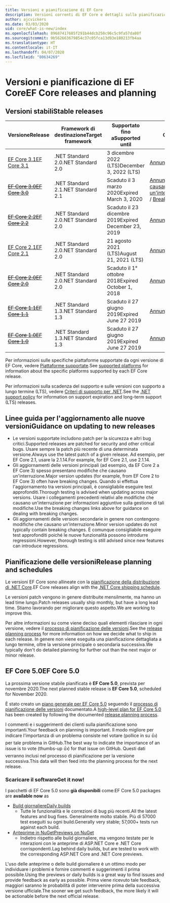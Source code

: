 ```yaml
---
title: Versioni e pianificazione di EF Core
description: Versioni correnti di EF Core e dettagli sulla pianificazione per le versioni future
author: ajcvickers
ms.date: 03/03/2020
uid: core/what-is-new/index
ms.openlocfilehash: 89687417685f291b44dcb250c96c5c9fa57da80f
ms.sourcegitcommit: 9b562663679854c37c05fca13d93e180213fb4aa
ms.translationtype: HT
ms.contentlocale: it-IT
ms.lasthandoff: 04/07/2020
ms.locfileid: "80634269"
---
```

# <a name="ef-core-releases-and-planning"></a><span data-ttu-id="839bf-103">Versioni e pianificazione di EF Core</span><span class="sxs-lookup"><span data-stu-id="839bf-103">EF Core releases and planning</span></span>

## <a name="stable-releases"></a><span data-ttu-id="839bf-104">Versioni stabili</span><span class="sxs-lookup"><span data-stu-id="839bf-104">Stable releases</span></span>

| <span data-ttu-id="839bf-105">Versione</span><span class="sxs-lookup"><span data-stu-id="839bf-105">Release</span></span> | <span data-ttu-id="839bf-106">Framework di destinazione</span><span class="sxs-lookup"><span data-stu-id="839bf-106">Target framework</span></span> | <span data-ttu-id="839bf-107">Supportato fino a</span><span class="sxs-lookup"><span data-stu-id="839bf-107">Supported until</span></span> | <span data-ttu-id="839bf-108">Collegamenti</span><span class="sxs-lookup"><span data-stu-id="839bf-108">Links</span></span>
|:--------|------------------|-----------------|------
| [<span data-ttu-id="839bf-109">EF Core 3.1</span><span class="sxs-lookup"><span data-stu-id="839bf-109">EF Core 3.1</span></span>](https://www.nuget.org/packages/Microsoft.EntityFrameworkCore/3.1.3) | <span data-ttu-id="839bf-110">.NET Standard 2.0</span><span class="sxs-lookup"><span data-stu-id="839bf-110">.NET Standard 2.0</span></span> | <span data-ttu-id="839bf-111">3 dicembre 2022 (LTS)</span><span class="sxs-lookup"><span data-stu-id="839bf-111">December 3, 2022 (LTS)</span></span> | [<span data-ttu-id="839bf-112">Annuncio</span><span class="sxs-lookup"><span data-stu-id="839bf-112">Announcement</span></span>](https://devblogs.microsoft.com/dotnet/announcing-entity-framework-core-3-1-and-entity-framework-6-4/)
| <span data-ttu-id="839bf-113">~~[EF Core 3.0](https://www.nuget.org/packages/Microsoft.EntityFrameworkCore/3.0.3)~~</span><span class="sxs-lookup"><span data-stu-id="839bf-113">~~[EF Core 3.0](https://www.nuget.org/packages/Microsoft.EntityFrameworkCore/3.0.3)~~</span></span> | <span data-ttu-id="839bf-114">.NET Standard 2.1</span><span class="sxs-lookup"><span data-stu-id="839bf-114">.NET Standard 2.1</span></span> | <span data-ttu-id="839bf-115">Scaduto il 3 marzo 2020</span><span class="sxs-lookup"><span data-stu-id="839bf-115">Expired March 3, 2020</span></span> | <span data-ttu-id="839bf-116">[Annuncio](https://devblogs.microsoft.com/dotnet/announcing-ef-core-3-0-and-ef-6-3-general-availability/) / [Modifiche che causano un'interruzione](ef-core-3.0/breaking-changes.md)</span><span class="sxs-lookup"><span data-stu-id="839bf-116">[Announcement](https://devblogs.microsoft.com/dotnet/announcing-ef-core-3-0-and-ef-6-3-general-availability/) / [Breaking changes](ef-core-3.0/breaking-changes.md)</span></span>
| <span data-ttu-id="839bf-117">~~[EF Core 2.2](https://www.nuget.org/packages/Microsoft.EntityFrameworkCore/2.2.6)~~</span><span class="sxs-lookup"><span data-stu-id="839bf-117">~~[EF Core 2.2](https://www.nuget.org/packages/Microsoft.EntityFrameworkCore/2.2.6)~~</span></span> | <span data-ttu-id="839bf-118">.NET Standard 2.0</span><span class="sxs-lookup"><span data-stu-id="839bf-118">.NET Standard 2.0</span></span> | <span data-ttu-id="839bf-119">Scaduto il 23 dicembre 2019</span><span class="sxs-lookup"><span data-stu-id="839bf-119">Expired December 23, 2019</span></span> | [<span data-ttu-id="839bf-120">Annuncio</span><span class="sxs-lookup"><span data-stu-id="839bf-120">Announcement</span></span>](https://devblogs.microsoft.com/dotnet/announcing-entity-framework-core-2-2/)
| [<span data-ttu-id="839bf-121">EF Core 2.1</span><span class="sxs-lookup"><span data-stu-id="839bf-121">EF Core 2.1</span></span>](https://www.nuget.org/packages/Microsoft.EntityFrameworkCore/2.1.14) | <span data-ttu-id="839bf-122">.NET Standard 2.0</span><span class="sxs-lookup"><span data-stu-id="839bf-122">.NET Standard 2.0</span></span> | <span data-ttu-id="839bf-123">21 agosto 2021 (LTS)</span><span class="sxs-lookup"><span data-stu-id="839bf-123">August 21, 2021 (LTS)</span></span> | [<span data-ttu-id="839bf-124">Annuncio</span><span class="sxs-lookup"><span data-stu-id="839bf-124">Announcement</span></span>](https://devblogs.microsoft.com/dotnet/announcing-entity-framework-core-2-1/)
| <span data-ttu-id="839bf-125">~~[EF Core 2.0](https://www.nuget.org/packages/Microsoft.EntityFrameworkCore/2.0.3)~~</span><span class="sxs-lookup"><span data-stu-id="839bf-125">~~[EF Core 2.0](https://www.nuget.org/packages/Microsoft.EntityFrameworkCore/2.0.3)~~</span></span> | <span data-ttu-id="839bf-126">.NET Standard 2.0</span><span class="sxs-lookup"><span data-stu-id="839bf-126">.NET Standard 2.0</span></span> | <span data-ttu-id="839bf-127">Scaduto il 1° ottobre 2018</span><span class="sxs-lookup"><span data-stu-id="839bf-127">Expired October 1, 2018</span></span> | [<span data-ttu-id="839bf-128">Annuncio</span><span class="sxs-lookup"><span data-stu-id="839bf-128">Announcement</span></span>](https://devblogs.microsoft.com/dotnet/announcing-entity-framework-core-2-0/)
| <span data-ttu-id="839bf-129">~~[EF Core 1.1](https://www.nuget.org/packages/Microsoft.EntityFrameworkCore/1.1.6)~~</span><span class="sxs-lookup"><span data-stu-id="839bf-129">~~[EF Core 1.1](https://www.nuget.org/packages/Microsoft.EntityFrameworkCore/1.1.6)~~</span></span> | <span data-ttu-id="839bf-130">.NET Standard 1.3</span><span class="sxs-lookup"><span data-stu-id="839bf-130">.NET Standard 1.3</span></span> | <span data-ttu-id="839bf-131">Scaduto il 27 giugno 2019</span><span class="sxs-lookup"><span data-stu-id="839bf-131">Expired June 27 2019</span></span> | [<span data-ttu-id="839bf-132">Annuncio</span><span class="sxs-lookup"><span data-stu-id="839bf-132">Announcement</span></span>](https://devblogs.microsoft.com/dotnet/announcing-entity-framework-core-1-1/)
| <span data-ttu-id="839bf-133">~~[EF Core 1.0](https://www.nuget.org/packages/Microsoft.EntityFrameworkCore/1.0.6)~~</span><span class="sxs-lookup"><span data-stu-id="839bf-133">~~[EF Core 1.0](https://www.nuget.org/packages/Microsoft.EntityFrameworkCore/1.0.6)~~</span></span> | <span data-ttu-id="839bf-134">.NET Standard 1.3</span><span class="sxs-lookup"><span data-stu-id="839bf-134">.NET Standard 1.3</span></span> | <span data-ttu-id="839bf-135">Scaduto il 27 giugno 2019</span><span class="sxs-lookup"><span data-stu-id="839bf-135">Expired June 27 2019</span></span> | [<span data-ttu-id="839bf-136">Annuncio</span><span class="sxs-lookup"><span data-stu-id="839bf-136">Announcement</span></span>](https://devblogs.microsoft.com/dotnet/entity-framework-core-1-0-0-available/)

<span data-ttu-id="839bf-137">Per informazioni sulle specifiche piattaforme supportate da ogni versione di EF Core, vedere [Piattaforme supportate](../platforms/index.md).</span><span class="sxs-lookup"><span data-stu-id="839bf-137">See [supported platforms](../platforms/index.md) for information about the specific platforms supported by each EF Core release.</span></span>

<span data-ttu-id="839bf-138">Per informazioni sulla scadenza del supporto e sulle versioni con supporto a lungo termine (LTS), vedere [Criteri di supporto per .NET](https://dotnet.microsoft.com/platform/support/policy/dotnet-core).</span><span class="sxs-lookup"><span data-stu-id="839bf-138">See the [.NET support policy](https://dotnet.microsoft.com/platform/support/policy/dotnet-core) for information on support expiration and long-term support (LTS) releases.</span></span>

## <a name="guidance-on-updating-to-new-releases"></a><span data-ttu-id="839bf-139">Linee guida per l'aggiornamento alle nuove versioni</span><span class="sxs-lookup"><span data-stu-id="839bf-139">Guidance on updating to new releases</span></span>

* <span data-ttu-id="839bf-140">Le versioni supportate includono patch per la sicurezza e altri bug critici.</span><span class="sxs-lookup"><span data-stu-id="839bf-140">Supported releases are patched for security and other critical bugs.</span></span> <span data-ttu-id="839bf-141">Usare sempre la patch più recente di una determinata versione.</span><span class="sxs-lookup"><span data-stu-id="839bf-141">Always use the latest patch of a given release.</span></span> <span data-ttu-id="839bf-142">Ad esempio, per EF Core 2.1, usare la 2.1.14.</span><span class="sxs-lookup"><span data-stu-id="839bf-142">For example, for EF Core 2.1, use 2.1.14.</span></span>
* <span data-ttu-id="839bf-143">Gli aggiornamenti delle versioni principali (ad esempio, da EF Core 2 a EF Core 3) spesso presentano modifiche che causano un'interruzione.</span><span class="sxs-lookup"><span data-stu-id="839bf-143">Major version updates (for example, from EF Core 2 to EF Core 3) often have breaking changes.</span></span> <span data-ttu-id="839bf-144">Quando si effettua l'aggiornamento tra versioni principali, è consigliabile eseguire test approfonditi.</span><span class="sxs-lookup"><span data-stu-id="839bf-144">Thorough testing is advised when updating across major versions.</span></span> <span data-ttu-id="839bf-145">Usare i collegamenti precedenti relativi alle modifiche che causano un'interruzione per informazioni aggiuntive sulla gestione di tali modifiche.</span><span class="sxs-lookup"><span data-stu-id="839bf-145">Use the breaking changes links above for guidance on dealing with breaking changes.</span></span>
* <span data-ttu-id="839bf-146">Gli aggiornamenti delle versioni secondarie in genere non contengono modifiche che causano un'interruzione.</span><span class="sxs-lookup"><span data-stu-id="839bf-146">Minor version updates do not typically contain breaking changes.</span></span> <span data-ttu-id="839bf-147">È comunque consigliabile eseguire test approfonditi poiché le nuove funzionalità possono introdurre regressioni.</span><span class="sxs-lookup"><span data-stu-id="839bf-147">However, thorough testing is still advised since new features can introduce regressions.</span></span>

## <a name="release-planning-and-schedules"></a><span data-ttu-id="839bf-148">Pianificazione delle versioni</span><span class="sxs-lookup"><span data-stu-id="839bf-148">Release planning and schedules</span></span>

<span data-ttu-id="839bf-149">Le versioni EF Core sono allineate con la [pianificazione della distribuzione di .NET Core](https://github.com/dotnet/core/blob/master/roadmap.md).</span><span class="sxs-lookup"><span data-stu-id="839bf-149">EF Core releases align with the [.NET Core shipping schedule](https://github.com/dotnet/core/blob/master/roadmap.md).</span></span>

<span data-ttu-id="839bf-150">Le versioni patch vengono in genere distribuite mensilmente, ma hanno un lead time lungo.</span><span class="sxs-lookup"><span data-stu-id="839bf-150">Patch releases usually ship monthly, but have a long lead time.</span></span>
<span data-ttu-id="839bf-151">Stiamo lavorando per migliorare questo aspetto.</span><span class="sxs-lookup"><span data-stu-id="839bf-151">We are working to improve this.</span></span>

<span data-ttu-id="839bf-152">Per altre informazioni su come viene deciso quali elementi rilasciare in ogni versione, vedere il [processo di pianificazione delle versioni](release-planning.md).</span><span class="sxs-lookup"><span data-stu-id="839bf-152">See the [release planning process](release-planning.md) for more information on how we decide what to ship in each release.</span></span>
<span data-ttu-id="839bf-153">In genere non viene eseguita una pianificazione dettagliata a lungo termine, oltre la versione principale o secondaria successiva.</span><span class="sxs-lookup"><span data-stu-id="839bf-153">We typically don't do detailed planning for further out than the next major or minor release.</span></span>

## <a name="ef-core-50"></a><span data-ttu-id="839bf-154">EF Core 5.0</span><span class="sxs-lookup"><span data-stu-id="839bf-154">EF Core 5.0</span></span>

<span data-ttu-id="839bf-155">La prossima versione stabile pianificata è **EF Core 5.0**, prevista per novembre 2020.</span><span class="sxs-lookup"><span data-stu-id="839bf-155">The next planned stable release is **EF Core 5.0**, scheduled for November 2020.</span></span>

<span data-ttu-id="839bf-156">È stato creato un [piano generale per EF Core 5.0](ef-core-5.0/plan.md) seguendo il [processo di pianificazione delle versioni](release-planning.md) documentato.</span><span class="sxs-lookup"><span data-stu-id="839bf-156">A [high-level plan for EF Core 5.0](ef-core-5.0/plan.md) has been created by following the documented [release planning process](release-planning.md).</span></span>

<span data-ttu-id="839bf-157">I commenti e i suggerimenti dei clienti sulla pianificazione sono importanti.</span><span class="sxs-lookup"><span data-stu-id="839bf-157">Your feedback on planning is important.</span></span>
<span data-ttu-id="839bf-158">Il modo migliore per indicare l'importanza di un problema consiste nel votare (pollice in su 👍) per tale problema in GitHub.</span><span class="sxs-lookup"><span data-stu-id="839bf-158">The best way to indicate the importance of an issue is to vote (thumbs-up 👍) for that issue on GitHub.</span></span>
<span data-ttu-id="839bf-159">Questi dati verranno inclusi nel processo di pianificazione per la versione successiva.</span><span class="sxs-lookup"><span data-stu-id="839bf-159">This data will then feed into the planning process for the next release.</span></span>

### <a name="get-it-now"></a><span data-ttu-id="839bf-160">Scaricare il software</span><span class="sxs-lookup"><span data-stu-id="839bf-160">Get it now!</span></span>

<span data-ttu-id="839bf-161">I pacchetti di EF Core 5.0 sono **già disponibili** come:</span><span class="sxs-lookup"><span data-stu-id="839bf-161">EF Core 5.0 packages are **available now** as</span></span>

* [<span data-ttu-id="839bf-162">Build giornaliere</span><span class="sxs-lookup"><span data-stu-id="839bf-162">Daily builds</span></span>](https://github.com/dotnet/aspnetcore/blob/master/docs/DailyBuilds.md)
  * <span data-ttu-id="839bf-163">Tutte le funzionalità e le correzioni di bug più recenti.</span><span class="sxs-lookup"><span data-stu-id="839bf-163">All the latest features and bug fixes.</span></span> <span data-ttu-id="839bf-164">Generalmente molto stabile. Più di 57000 test eseguiti su ogni build.</span><span class="sxs-lookup"><span data-stu-id="839bf-164">Generally very stable; 57,000+ tests run against each build.</span></span>
* [<span data-ttu-id="839bf-165">Anteprime in NuGet</span><span class="sxs-lookup"><span data-stu-id="839bf-165">Previews on NuGet</span></span>](https://www.nuget.org/packages/Microsoft.EntityFrameworkCore)
  * <span data-ttu-id="839bf-166">Indietro rispetto alle build giornaliere, ma vengono testate per le interazioni con le anteprime di ASP.NET Core e .NET Core corrispondenti.</span><span class="sxs-lookup"><span data-stu-id="839bf-166">Lag behind daily builds, but are tested to work with the corresponding ASP.NET Core and .NET Core previews.</span></span>

<span data-ttu-id="839bf-167">L'uso delle anteprime o delle build giornaliere è un ottimo modo per individuare i problemi e fornire commenti e suggerimenti il prima possibile.</span><span class="sxs-lookup"><span data-stu-id="839bf-167">Using the previews or daily builds is a great way to find issues and provide feedback as early as possible.</span></span>
<span data-ttu-id="839bf-168">Prima viene ricevuto tale feedback, maggiori saranno le probabilità di poter intervenire prima della successiva versione ufficiale.</span><span class="sxs-lookup"><span data-stu-id="839bf-168">The sooner we get such feedback, the more likely it will be actionable before the next official release.</span></span>
